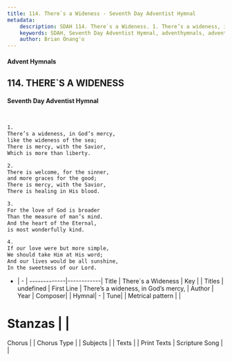 ```yaml
---
title: 114. There`s a Wideness - Seventh Day Adventist Hymnal
metadata:
    description: SDAH 114. There`s a Wideness. 1. There’s a wideness, in God’s mercy, like the wideness of the sea; There is mercy, with the Savior, Which is more than liberty.
    keywords: SDAH, Seventh Day Adventist Hymnal, adventhymnals, advent hymnals, There`s a Wideness, There’s a wideness, in God’s mercy, 
    author: Brian Onang'o
---
```


#### Advent Hymnals
## 114. THERE`S A WIDENESS
#### Seventh Day Adventist Hymnal

```txt


1.
There’s a wideness, in God’s mercy,
like the wideness of the sea;
There is mercy, with the Savior,
Which is more than liberty.

2.
There is welcome, for the sinner,
and more graces for the good;
There is mercy, with the Savior,
There is healing in His blood.

3.
For the love of God is broader
Than the measure of man’s mind.
And the heart of the Eternal,
is most wonderfully kind.

4.
If our love were but more simple,
We should take Him at His word;
And our lives would be all sunshine,
In the sweetness of our Lord.


```

- |   -  |
-------------|------------|
Title | There`s a Wideness |
Key |  |
Titles | undefined |
First Line | There’s a wideness, in God’s mercy, |
Author | 
Year | 
Composer|  |
Hymnal|  - |
Tune|  |
Metrical pattern | |
# Stanzas |  |
Chorus |  |
Chorus Type |  |
Subjects |  |
Texts |  |
Print Texts | 
Scripture Song |  |
  
